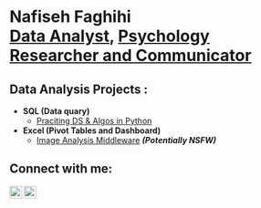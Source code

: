 <h1> Nafiseh Faghihi <br/><a href="https://github.com/joshmadakor1">Data Analyst</a>, <a href="https://www.linkedin.com/in/joshmadakor/">Psychology Researcher and Communicator</a>

<h2> Data Analysis Projects :</h2>

- <b> SQL (Data quary) </b>
  - [Praciting DS & Algos in Python](https://github.com/joshmadakor1/Algorithms-Practice)
- <b>Excel (Pivot Tables and Dashboard) </b>
  - [Image Analysis Middleware](https://github.com/joshmadakor1/4chan-Image-Analysis-Middleware-C964) <b><i>(Potentially NSFW)</b></i>


<h2> Connect with me:</h2>

[<img align="left" alt="JoshMadakor | LinkedIn" width="22px" src="https://cdn.jsdelivr.net/npm/simple-icons@v3/icons/linkedin.svg" />][linkedin]
[<img align="left" alt="JoshMadakor | LinkedIn" width="22px" src="https://encrypted-tbn0.gstatic.com/images?q=tbn:ANd9GcTNw1tCfPqow6ovQeWGcxR-Uv6O4z1gTOAgpw&usqp=CAU"/>][Email]


[linkedin]: https://linkedin.com/in/nafisehfaghihi 
[Email]: nafisehfaqihi@gmail.com


<!--
**joshmadakor1/joshmadakor1** is a ✨ _special_ ✨ repository because its `README.md` (this file) appears on your GitHub profile.

Here are some ideas to get you started:

- 🔭 I’m currently working on ...
- 🌱 I’m currently learning ...
- 👯 I’m looking to collaborate on ...
- 🤔 I’m looking for help with ...
- 💬 Ask me about ...
- 📫 How to reach me: ...
- 😄 Pronouns: ...
- ⚡ Fun fact: ...
-->
